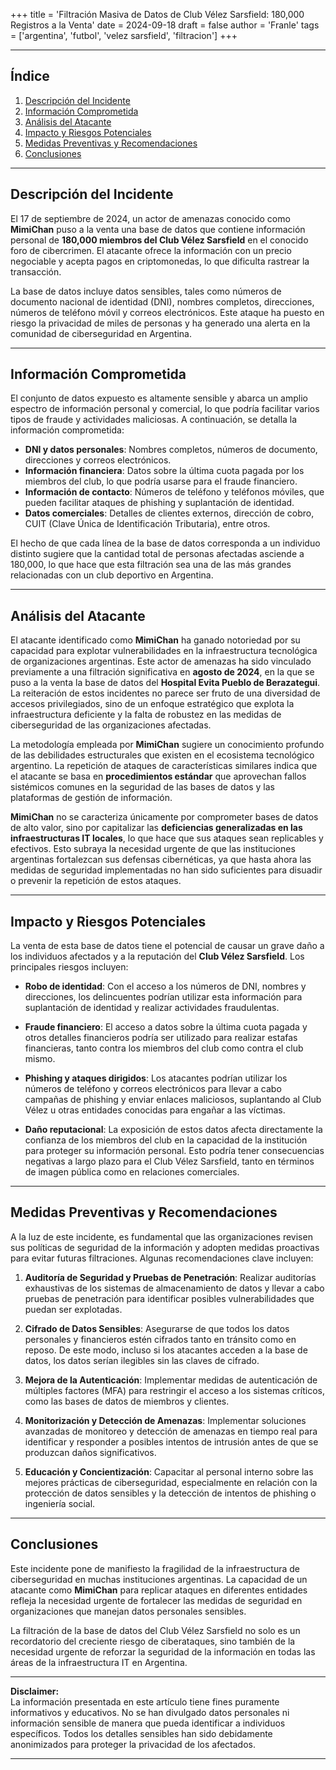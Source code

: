 +++
title = 'Filtración Masiva de Datos de Club Vélez Sarsfield: 180,000 Registros a la Venta'
date = 2024-09-18
draft = false
author = 'Franle'
tags = ['argentina', 'futbol', 'velez sarsfield', 'filtracion']
+++

---

## Índice

1. [Descripción del Incidente](#descripción-del-incidente)
2. [Información Comprometida](#información-comprometida)
3. [Análisis del Atacante](#análisis-del-atacante)
4. [Impacto y Riesgos Potenciales](#impacto-y-riesgos-potenciales)
5. [Medidas Preventivas y Recomendaciones](#medidas-preventivas-y-recomendaciones)
6. [Conclusiones](#conclusiones)

---

## Descripción del Incidente

El 17 de septiembre de 2024, un actor de amenazas conocido como **MimiChan** puso a la venta una base de datos que contiene información personal de **180,000 miembros del Club Vélez Sarsfield** en el conocido foro de cibercrimen. El atacante ofrece la información con un precio negociable y acepta pagos en criptomonedas, lo que dificulta rastrear la transacción.

La base de datos incluye datos sensibles, tales como números de documento nacional de identidad (DNI), nombres completos, direcciones, números de teléfono móvil y correos electrónicos. Este ataque ha puesto en riesgo la privacidad de miles de personas y ha generado una alerta en la comunidad de ciberseguridad en Argentina.

---

## Información Comprometida

El conjunto de datos expuesto es altamente sensible y abarca un amplio espectro de información personal y comercial, lo que podría facilitar varios tipos de fraude y actividades maliciosas. A continuación, se detalla la información comprometida:

- **DNI y datos personales**: Nombres completos, números de documento, direcciones y correos electrónicos.
- **Información financiera**: Datos sobre la última cuota pagada por los miembros del club, lo que podría usarse para el fraude financiero.
- **Información de contacto**: Números de teléfono y teléfonos móviles, que pueden facilitar ataques de phishing y suplantación de identidad.
- **Datos comerciales**: Detalles de clientes externos, dirección de cobro, CUIT (Clave Única de Identificación Tributaria), entre otros.

El hecho de que cada línea de la base de datos corresponda a un individuo distinto sugiere que la cantidad total de personas afectadas asciende a 180,000, lo que hace que esta filtración sea una de las más grandes relacionadas con un club deportivo en Argentina.

---

## Análisis del Atacante

El atacante identificado como **MimiChan** ha ganado notoriedad por su capacidad para explotar vulnerabilidades en la infraestructura tecnológica de organizaciones argentinas. Este actor de amenazas ha sido vinculado previamente a una filtración significativa en **agosto de 2024**, en la que se puso a la venta la base de datos del **Hospital Evita Pueblo de Berazategui**. La reiteración de estos incidentes no parece ser fruto de una diversidad de accesos privilegiados, sino de un enfoque estratégico que explota la infraestructura deficiente y la falta de robustez en las medidas de ciberseguridad de las organizaciones afectadas.

La metodología empleada por **MimiChan** sugiere un conocimiento profundo de las debilidades estructurales que existen en el ecosistema tecnológico argentino. La repetición de ataques de características similares indica que el atacante se basa en **procedimientos estándar** que aprovechan fallos sistémicos comunes en la seguridad de las bases de datos y las plataformas de gestión de información.

**MimiChan** no se caracteriza únicamente por comprometer bases de datos de alto valor, sino por capitalizar las **deficiencias generalizadas en las infraestructuras IT locales**, lo que hace que sus ataques sean replicables y efectivos. Esto subraya la necesidad urgente de que las instituciones argentinas fortalezcan sus defensas cibernéticas, ya que hasta ahora las medidas de seguridad implementadas no han sido suficientes para disuadir o prevenir la repetición de estos ataques.

---

## Impacto y Riesgos Potenciales

La venta de esta base de datos tiene el potencial de causar un grave daño a los individuos afectados y a la reputación del **Club Vélez Sarsfield**. Los principales riesgos incluyen:

- **Robo de identidad**: Con el acceso a los números de DNI, nombres y direcciones, los delincuentes podrían utilizar esta información para suplantación de identidad y realizar actividades fraudulentas.
  
- **Fraude financiero**: El acceso a datos sobre la última cuota pagada y otros detalles financieros podría ser utilizado para realizar estafas financieras, tanto contra los miembros del club como contra el club mismo.

- **Phishing y ataques dirigidos**: Los atacantes podrían utilizar los números de teléfono y correos electrónicos para llevar a cabo campañas de phishing y enviar enlaces maliciosos, suplantando al Club Vélez u otras entidades conocidas para engañar a las víctimas.

- **Daño reputacional**: La exposición de estos datos afecta directamente la confianza de los miembros del club en la capacidad de la institución para proteger su información personal. Esto podría tener consecuencias negativas a largo plazo para el Club Vélez Sarsfield, tanto en términos de imagen pública como en relaciones comerciales.

---

## Medidas Preventivas y Recomendaciones

A la luz de este incidente, es fundamental que las organizaciones revisen sus políticas de seguridad de la información y adopten medidas proactivas para evitar futuras filtraciones. Algunas recomendaciones clave incluyen:

1. **Auditoría de Seguridad y Pruebas de Penetración**: Realizar auditorías exhaustivas de los sistemas de almacenamiento de datos y llevar a cabo pruebas de penetración para identificar posibles vulnerabilidades que puedan ser explotadas.

2. **Cifrado de Datos Sensibles**: Asegurarse de que todos los datos personales y financieros estén cifrados tanto en tránsito como en reposo. De este modo, incluso si los atacantes acceden a la base de datos, los datos serían ilegibles sin las claves de cifrado.

3. **Mejora de la Autenticación**: Implementar medidas de autenticación de múltiples factores (MFA) para restringir el acceso a los sistemas críticos, como las bases de datos de miembros y clientes.

4. **Monitorización y Detección de Amenazas**: Implementar soluciones avanzadas de monitoreo y detección de amenazas en tiempo real para identificar y responder a posibles intentos de intrusión antes de que se produzcan daños significativos.

5. **Educación y Concientización**: Capacitar al personal interno sobre las mejores prácticas de ciberseguridad, especialmente en relación con la protección de datos sensibles y la detección de intentos de phishing o ingeniería social.

---

## Conclusiones

Este incidente pone de manifiesto la fragilidad de la infraestructura de ciberseguridad en muchas instituciones argentinas. La capacidad de un atacante como **MimiChan** para replicar ataques en diferentes entidades refleja la necesidad urgente de fortalecer las medidas de seguridad en organizaciones que manejan datos personales sensibles.

La filtración de la base de datos del Club Vélez Sarsfield no solo es un recordatorio del creciente riesgo de ciberataques, sino también de la necesidad urgente de reforzar la seguridad de la información en todas las áreas de la infraestructura IT en Argentina.

---

**Disclaimer:**  
La información presentada en este artículo tiene fines puramente informativos y educativos. No se han divulgado datos personales ni información sensible de manera que pueda identificar a individuos específicos. Todos los detalles sensibles han sido debidamente anonimizados para proteger la privacidad de los afectados.

---
